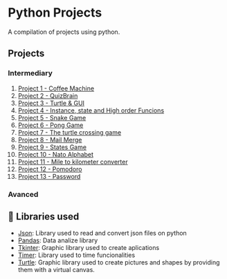 # Python Projects
A compilation of projects using python.

## Projects 
### Intermediary 
1. [Project 1 - Coffee Machine](https://github.com/Minji0h/Python/tree/main/Project%2001%20-%20Coffee%20Machine)
2. [Project 2 - QuizBrain](https://github.com/Minji0h/Python/tree/main/Project%2002%20-%20QuizBrain)
3. [Project 3 - Turtle & GUI](https://github.com/Minji0h/Python/tree/main/Project%2003%20-%20Turtle%20%26%20GUI)
4. [Project 4 - Instance, state and High order Funcions](https://github.com/Minji0h/Python/tree/main/Project%2004%20-%20Instances%2C%20State%20and%20Higher%20Order%20Functions)
5. [Project 5 - Snake Game](https://github.com/Minji0h/Python/tree/main/Project%2005%20-%20Snake%20Game)
6. [Project 6 - Pong Game](https://github.com/Minji0h/Python/tree/main/Project%2006%20-%20Pong%20Game)
7. [Project 7 - The turtle crossing game](https://github.com/Minji0h/Python/tree/main/Project%2006%20-%20Pong%20Game)
8. [Project 8 - Mail Merge](https://github.com/Minji0h/Python/tree/main/Project%2007%20-%20The%20Turtle%20Crossing%20Game)
9. [Project 9 - States Game](https://github.com/Minji0h/Python/tree/main/Project%2009%20-%20States%20Game)
10. [Project 10 - Nato Alphabet](https://github.com/Minji0h/Python/tree/main/Project%2010%20-%20Nato%20Alphabet)
11. [Project 11 - Mile to kilometer converter](https://github.com/Minji0h/Python/tree/main/Project%2011%20-%20Mile%20to%20kilometer%20converter)
12. [Project 12 - Pomodoro](https://github.com/Minji0h/Python/tree/main/Project%2012%20-%20Pomodoro)
12. [Project 13 - Password ](https://github.com/Minji0h/Python/tree/main/Project%2013%20-%20Password%20Manager)

### Avanced



## :department_store: Libraries used
* [Json](https://docs.python.org/3/library/json.html): Library used to read and convert json files on python
* [Pandas](https://pandas.pydata.org/): Data analize library
* [Tkinter](https://docs.python.org/3/library/tkinter.html): Graphic library used to create aplications
* [Timer](https://docs.python.org/3/library/time.html): Library used to time funcionalities
* [Turtle](https://docs.python.org/3/library/turtle.html#turtle.filling): Graphic library used to create pictures and shapes by providing them with a virtual canvas.
